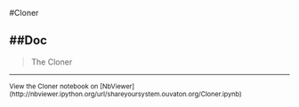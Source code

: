 
<!--
FrozenIsBool False
-->

#Cloner

##Doc
----


> 
> The Cloner
> 
> 

----

<small>
View the Cloner notebook on [NbViewer](http://nbviewer.ipython.org/url/shareyoursystem.ouvaton.org/Cloner.ipynb)
</small>

